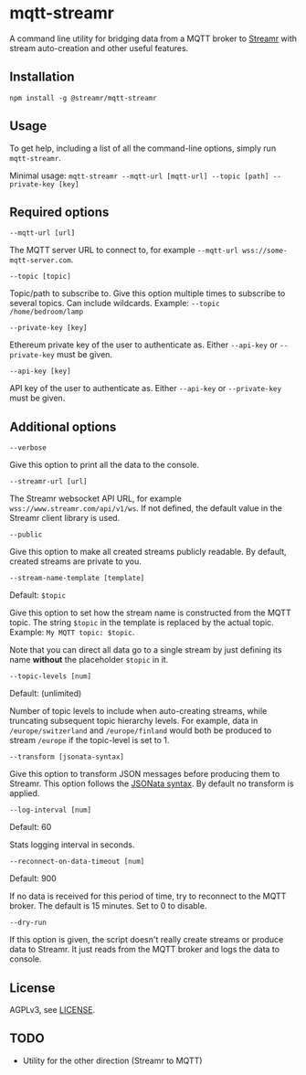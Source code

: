 # mqtt-streamr

A command line utility for bridging data from a MQTT broker to [Streamr](https://www.streamr.com) with
stream auto-creation and other useful features.

## Installation

```
npm install -g @streamr/mqtt-streamr
```

## Usage
To get help, including a list of all the command-line options, simply run `mqtt-streamr`.

Minimal usage: `mqtt-streamr --mqtt-url [mqtt-url] --topic [path] --private-key [key]`

## Required options

`--mqtt-url [url]`

The MQTT server URL to connect to, for example `--mqtt-url wss://some-mqtt-server.com`.

`--topic [topic]`

Topic/path to subscribe to. Give this option multiple times to subscribe to several topics.
Can include wildcards. Example: `--topic /home/bedroom/lamp`

`--private-key [key]`

Ethereum private key of the user to authenticate as. Either `--api-key` or `--private-key` must be given.

`--api-key [key]`

API key of the user to authenticate as. Either `--api-key` or `--private-key` must be given.

## Additional options

`--verbose`

Give this option to print all the data to the console.

`--streamr-url [url]`

The Streamr websocket API URL, for example `wss://www.streamr.com/api/v1/ws`. If not defined,
the default value in the Streamr client library is used.

`--public`

Give this option to make all created streams publicly readable. By default, created streams are
private to you.

`--stream-name-template [template]`

Default: `$topic`

Give this option to set how the stream name is constructed from the MQTT topic. 
The string `$topic` in the template is replaced by the actual topic. 
Example: `My MQTT topic: $topic`. 

Note that you can direct all data go to a single stream by just defining its name **without** the
placeholder `$topic` in it.

`--topic-levels [num]`

Default: (unlimited)

Number of topic levels to include when auto-creating streams, while truncating subsequent 
topic hierarchy levels. For example, data in `/europe/switzerland` and `/europe/finland` 
would both be produced to stream `/europe` if the topic-level is set to 1.

`--transform [jsonata-syntax]`

Give this option to transform JSON messages before producing them to Streamr. This option follows the 
[JSONata syntax](https://docs.jsonata.org). By default no transform is applied.

`--log-interval [num]`

Default: 60

Stats logging interval in seconds.

`--reconnect-on-data-timeout [num]`

Default: 900

If no data is received for this period of time, try to reconnect to the MQTT broker. The default is 15 minutes. 
Set to 0 to disable.

`--dry-run`

If this option is given, the script doesn't really create streams or produce data to Streamr.
It just reads from the MQTT broker and logs the data to console.

## License

AGPLv3, see [LICENSE](LICENSE).

## TODO

- Utility for the other direction (Streamr to MQTT)